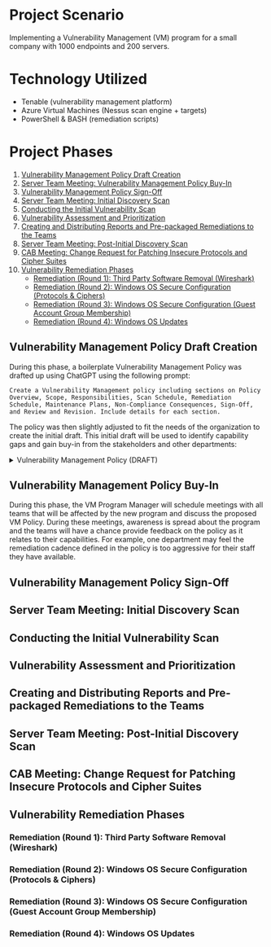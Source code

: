 # Project Scenario
Implementing a Vulnerability Management (VM) program for a small company with 1000 endpoints and 200 servers.

# Technology Utilized
- Tenable (vulnerability management platform)
- Azure Virtual Machines (Nessus scan engine + targets)
- PowerShell & BASH (remediation scripts)

# Project Phases
1. [Vulnerability Management Policy Draft Creation](#vulnerability-management-policy-draft-creation)
2. [Server Team Meeting: Vulnerability Management Policy Buy-In](#vulnerability-management-policy-buy-in)
3. [Vulnerability Management Policy Sign-Off](#vulnerability-management-policy-sign-off)
4. [Server Team Meeting: Initial Discovery Scan](#server-team-meeting-initial-discovery-scan)
5. [Conducting the Initial Vulnerability Scan](#conducting-the-initial-vulnerability-scan)
6. [Vulnerability Assessment and Prioritization](#vulnerability-assessment-and-prioritization)
7. [Creating and Distributing Reports and Pre-packaged Remediations to the Teams](#creating-and-distributing-reports-and-pre-packaged-remediations-to-the-teams)
8. [Server Team Meeting: Post-Initial Discovery Scan](#server-team-meeting-post-initial-discovery-scan)
9. [CAB Meeting: Change Request for Patching Insecure Protocols and Cipher Suites](#cab-meeting-change-request-for-patching-insecure-protocols-and-cipher-suites)
10. [Vulnerability Remediation Phases](#vulnerability-remediation-phases)
    - [Remediation (Round 1): Third Party Software Removal (Wireshark)](#remediation-round-1-third-party-software-removal-wireshark)
    - [Remediation (Round 2): Windows OS Secure Configuration (Protocols & Ciphers)](#remediation-round-2-windows-os-secure-configuration-protocols--ciphers)
    - [Remediation (Round 3): Windows OS Secure Configuration (Guest Account Group Membership)](#remediation-round-3-windows-os-secure-configuration-guest-account-group-membership)
    - [Remediation (Round 4): Windows OS Updates](#remediation-round-4-windows-os-updates)

## Vulnerability Management Policy Draft Creation
During this phase, a boilerplate Vulnerability Management Policy was drafted up using ChatGPT using the following prompt:
```
Create a Vulnerability Management policy including sections on Policy Overview, Scope, Responsibilities, Scan Schedule, Remediation Schedule, Maintenance Plans, Non-Compliance Consequences, Sign-Off, and Review and Revision. Include details for each section.
```
The policy was then slightly adjusted to fit the needs of the organization to create the initial draft. This initial draft will be used to identify capability gaps and gain buy-in from the stakeholders and other departments:
<details>
        <summary>Vulnerability Management Policy (DRAFT)</summary>
        
        1. Policy Overview
           This policy establishes the framework for managing vulnerabilities within LogN Pacific's IT infrastructure to ensure the security and integrity of our systems through timely and effective identification, evaluation, and remediation of threats.
        
        2. Scope
           This policy applies to all IT assets owned or operated by LogN Pacific, including networks, servers, endpoints, and associated applications.
        
        3. Responsibilities
           - Chief Information Security Officer (CISO): Oversight of the vulnerability management process and ensuring compliance with this policy.
           - Chief Information Officer (CIO): Ensuring that vulnerability management is integrated with LogN Pacific's overall IT strategy.
           - Department Heads: Responsible for ensuring compliance within their respective departments.
        
        4. Vulnerability Scan Schedule
           - Routine Scans: Conduct monthly scans of all IT assets to identify vulnerabilities.
           - Ad-Hoc Scans: Perform scans in response to significant security alerts or when new vulnerabilities are reported.
        
        5. Remediation Schedule and Cadence
           Based on the Common Vulnerability Scoring System (CVSS):
           - Critical (CVSS 9.0-10): Remediate or mitigate within 48 hours.
           - High (CVSS 7.0-8.9): Remediate or mitigate within 7 days.
           - Medium (CVSS 4.0-6.9): Remediate or mitigate within 30 days.
           - Low (CVSS 0.1-3.9): Remediate or mitigate within 90 days.
        
        6. Maintenance Plans
           - Routine Patching: Apply security patches and updates on a scheduled monthly basis.
           - Emergency Patching: Initiate within 24 hours for critical vulnerabilities that pose immediate risks.
           - Emergency Mitigation: Implement temporary measures (e.g., firewall rules, access restrictions) to protect against vulnerabilities while permanent solutions are developed.
           - Unpatchable Assets: Implement segmentation, increased monitoring, or phased removal from the environment.
        
        7. Non-Compliance Consequences
           Departments failing to comply with this policy will face:
           - Immediate review of their procedures.
           - Mandatory retraining for involved personnel.
           - Escalation to senior management for further disciplinary actions including termination.
        
        8. Sign-Off
           Chief Information Security Officer (CISO)
           Sign:  ____________________________________
           Date:  ____________________________________
        
           Chief Information Officer (CIO)
           Sign:  ____________________________________
           Date:  ____________________________________
        
           Chief Executive Officer (CEO)
           Sign:  ____________________________________
           Date:  ____________________________________
        
        9. Review and Revision
           This policy will be reviewed annually or sooner if necessary to accommodate changes in business processes or to address emerging threats.
        
        Document Control
        - Version: 1.0
        - Date: [Insert Date]
        - Author: [Insert Author Name]
</details>

## Vulnerability Management Policy Buy-In
During this phase, the VM Program Manager will schedule meetings with all teams that will be affected by the new program and discuss the proposed VM Policy. During these meetings, awareness is spread about the program and the teams will have a chance provide feedback on the policy as it relates to their capabilities. For example, one department may feel the remediation cadence defined in the policy is too aggressive for their staff they have available.

## Vulnerability Management Policy Sign-Off


## Server Team Meeting: Initial Discovery Scan


## Conducting the Initial Vulnerability Scan


## Vulnerability Assessment and Prioritization


## Creating and Distributing Reports and Pre-packaged Remediations to the Teams


## Server Team Meeting: Post-Initial Discovery Scan


## CAB Meeting: Change Request for Patching Insecure Protocols and Cipher Suites


## Vulnerability Remediation Phases


### Remediation (Round 1): Third Party Software Removal (Wireshark)


### Remediation (Round 2): Windows OS Secure Configuration (Protocols & Ciphers)


### Remediation (Round 3): Windows OS Secure Configuration (Guest Account Group Membership)


### Remediation (Round 4): Windows OS Updates
